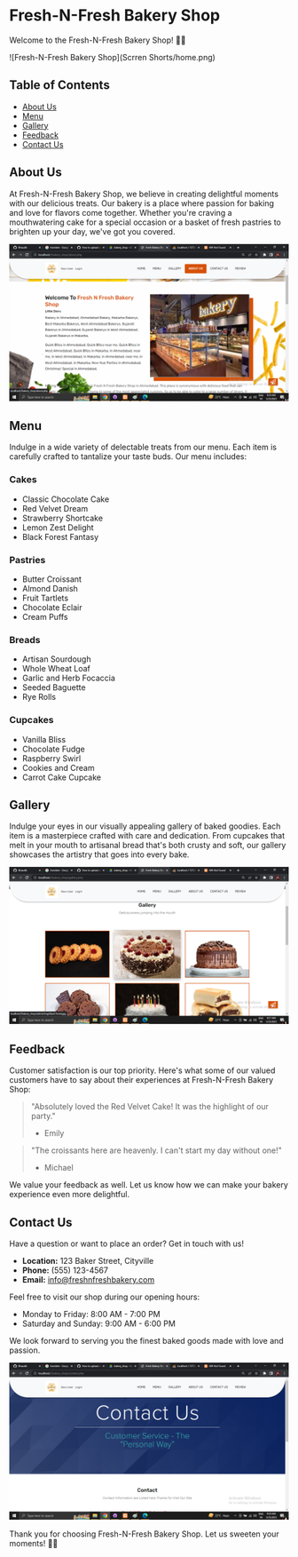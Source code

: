 # Fresh-N-Fresh Bakery Shop

Welcome to the Fresh-N-Fresh Bakery Shop! 🧁🍰

![Fresh-N-Fresh Bakery Shop](Scrren Shorts/home.png)

## Table of Contents

- [About Us](#about-us)
- [Menu](#Menu)
- [Gallery](#gallery)
- [Feedback](#feedback)
- [Contact Us](#contact-us)

## About Us

At Fresh-N-Fresh Bakery Shop, we believe in creating delightful moments with our delicious treats. Our bakery is a place where passion for baking and love for flavors come together. Whether you're craving a mouthwatering cake for a special occasion or a basket of fresh pastries to brighten up your day, we've got you covered.

![About Us](https://github.com/Bhaudik/Fresh-N-Fresh-Bakery-Shop/blob/main/Scrren%20Shorts/About%20us.png)


## Menu

Indulge in a wide variety of delectable treats from our menu. Each item is carefully crafted to tantalize your taste buds. Our menu includes:

### Cakes

- Classic Chocolate Cake
- Red Velvet Dream
- Strawberry Shortcake
- Lemon Zest Delight
- Black Forest Fantasy

### Pastries

- Butter Croissant
- Almond Danish
- Fruit Tartlets
- Chocolate Eclair
- Cream Puffs

### Breads

- Artisan Sourdough
- Whole Wheat Loaf
- Garlic and Herb Focaccia
- Seeded Baguette
- Rye Rolls

### Cupcakes

- Vanilla Bliss
- Chocolate Fudge
- Raspberry Swirl
- Cookies and Cream
- Carrot Cake Cupcake

## Gallery

Indulge your eyes in our visually appealing gallery of baked goodies. Each item is a masterpiece crafted with care and dedication. From cupcakes that melt in your mouth to artisanal bread that's both crusty and soft, our gallery showcases the artistry that goes into every bake.

![Gallery](https://github.com/Bhaudik/Fresh-N-Fresh-Bakery-Shop/blob/main/Scrren%20Shorts/Gallary.png)

## Feedback

Customer satisfaction is our top priority. Here's what some of our valued customers have to say about their experiences at Fresh-N-Fresh Bakery Shop:

> "Absolutely loved the Red Velvet Cake! It was the highlight of our party."
> - Emily

> "The croissants here are heavenly. I can't start my day without one!"
> - Michael

We value your feedback as well. Let us know how we can make your bakery experience even more delightful.

## Contact Us

Have a question or want to place an order? Get in touch with us!

- **Location:** 123 Baker Street, Cityville
- **Phone:** (555) 123-4567
- **Email:** info@freshnfreshbakery.com

Feel free to visit our shop during our opening hours:

- Monday to Friday: 8:00 AM - 7:00 PM
- Saturday and Sunday: 9:00 AM - 6:00 PM

We look forward to serving you the finest baked goods made with love and passion.

![Contact Us](https://github.com/Bhaudik/Fresh-N-Fresh-Bakery-Shop/blob/main/Scrren%20Shorts/Contect%20us.png)

Thank you for choosing Fresh-N-Fresh Bakery Shop. Let us sweeten your moments! 🎂🥐
